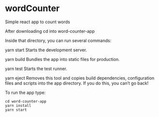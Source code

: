 # wordCounter
Simple react app to count words

After downloading cd into word-counter-app

Inside that directory, you can run several commands:

  yarn start
    Starts the development server.

  yarn build
    Bundles the app into static files for production.

  yarn test
    Starts the test runner.

  yarn eject
    Removes this tool and copies build dependencies, configuration files
    and scripts into the app directory. If you do this, you can’t go back!

To run the app type:

```
cd word-counter-app
yarn install
yarn start
```
